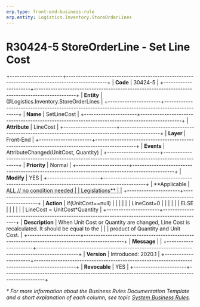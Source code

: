 ```yaml
---
erp.type: front-end-business-rule
erp.entity: Logistics.Inventory.StoreOrderLines
---
```


# R30424-5 StoreOrderLine - Set Line Cost
+----------------------+-----------------------------------------------------------------------------------------------+
| **Code**             | 30424-5                                                                                       |
+----------------------+-----------------------------------------------------------------------------------------------+
| **Entity**           | @Logistics.Inventory.StoreOrderLines                                                          |
+----------------------+-----------------------------------------------------------------------------------------------+
| **Name**             | SetLineCost                                                                                   |
+----------------------+-----------------------------------------------------------------------------------------------+
| **Attribute**        | LineCost                                                                                      |
+----------------------+-----------------------------------------------------------------------------------------------+
| **Layer**            | Front-End                                                                                     |
+----------------------+-----------------------------------------------------------------------------------------------+
| **Events**           | AttributeChanged(UnitCost, Quantity)                                                          |
+----------------------+-----------------------------------------------------------------------------------------------+
| **Priority**         | Normal                                                                                        |
+----------------------+-----------------------------------------------------------------------------------------------+
| **Modify**           | YES                                                                                           |
+----------------------+-----------------------------------------------------------------------------------------------+
| **Applicable         | [ALL // no condition needed                                                                   |
| Legislations**       | ](xref:applicable-legislations)                                                               |
+----------------------+-----------------------------------------------------------------------------------------------+
| **Action**           | if(UnitCost==null)                                                                            |
|                      |                                                                                               |
|                      | LineCost=0                                                                                    |
|                      |                                                                                               |
|                      | ELSE                                                                                          |
|                      |                                                                                               |
|                      | LineCost = UnitCost\*Quantity                                                                 |
+----------------------+-----------------------------------------------------------------------------------------------+
| **Description**      | When Unit Cost or Quantity are changed, Line Cost is recalculated. It should be equal to the  |
|                      | product of Quantity and Unit Cost.                                                            |
+----------------------+-----------------------------------------------------------------------------------------------+
| **Message**          |                                                                                               |
+----------------------+-----------------------------------------------------------------------------------------------+
| **Version**          | Introduced: 2020.1                                                                            |
+----------------------+-----------------------------------------------------------------------------------------------+
| **Revocable**        | YES                                                                                           |
+----------------------+-----------------------------------------------------------------------------------------------+

*\* For more information about the Business Rules Documentation Template and a short explanation of each column, see
topic [System Business Rules](../templates/template-description-system-business-rules.md).*

